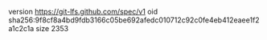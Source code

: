 version https://git-lfs.github.com/spec/v1
oid sha256:9f8cf8a4bd9fdb3166c05be692afedc010712c92c0fe4eb412eaee1f2a1c2c1a
size 2353

